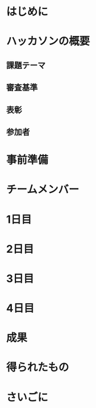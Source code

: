 # はじめに

# ハッカソンの概要
## 課題テーマ
## 審査基準
## 表彰
## 参加者

# 事前準備

# チームメンバー

# 1日目

# 2日目

# 3日目

# 4日目

# 成果

# 得られたもの

# さいごに

